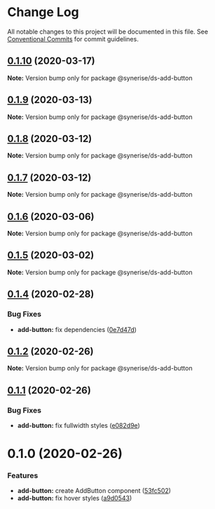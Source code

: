 # Change Log

All notable changes to this project will be documented in this file.
See [Conventional Commits](https://conventionalcommits.org) for commit guidelines.

## [0.1.10](https://github.com/Synerise/synerise-design/compare/@synerise/ds-add-button@0.1.9...@synerise/ds-add-button@0.1.10) (2020-03-17)

**Note:** Version bump only for package @synerise/ds-add-button

## [0.1.9](https://github.com/Synerise/synerise-design/compare/@synerise/ds-add-button@0.1.8...@synerise/ds-add-button@0.1.9) (2020-03-13)

**Note:** Version bump only for package @synerise/ds-add-button

## [0.1.8](https://github.com/Synerise/synerise-design/compare/@synerise/ds-add-button@0.1.7...@synerise/ds-add-button@0.1.8) (2020-03-12)

**Note:** Version bump only for package @synerise/ds-add-button

## [0.1.7](https://github.com/Synerise/synerise-design/compare/@synerise/ds-add-button@0.1.6...@synerise/ds-add-button@0.1.7) (2020-03-12)

**Note:** Version bump only for package @synerise/ds-add-button

## [0.1.6](https://github.com/Synerise/synerise-design/compare/@synerise/ds-add-button@0.1.5...@synerise/ds-add-button@0.1.6) (2020-03-06)

**Note:** Version bump only for package @synerise/ds-add-button

## [0.1.5](https://github.com/Synerise/synerise-design/compare/@synerise/ds-add-button@0.1.4...@synerise/ds-add-button@0.1.5) (2020-03-02)

**Note:** Version bump only for package @synerise/ds-add-button

## [0.1.4](https://github.com/Synerise/synerise-design/compare/@synerise/ds-add-button@0.1.3...@synerise/ds-add-button@0.1.4) (2020-02-28)

### Bug Fixes

- **add-button:** fix dependencies ([0e7d47d](https://github.com/Synerise/synerise-design/commit/0e7d47d08ff27446024752af3e7682282ae21016))

## [0.1.2](https://github.com/Synerise/synerise-design/compare/@synerise/ds-add-button@0.1.1...@synerise/ds-add-button@0.1.2) (2020-02-26)

**Note:** Version bump only for package @synerise/ds-add-button

## [0.1.1](https://github.com/Synerise/synerise-design/compare/@synerise/ds-add-button@0.1.0...@synerise/ds-add-button@0.1.1) (2020-02-26)

### Bug Fixes

- **add-button:** fix fullwidth styles ([e082d9e](https://github.com/Synerise/synerise-design/commit/e082d9e4b58d83da706b09944fb35e4c0ecf4018))

# 0.1.0 (2020-02-26)

### Features

- **add-button:** create AddButton component ([53fc502](https://github.com/Synerise/synerise-design/commit/53fc50294a9133e4692313e4860e78a4cd0847fd))
- **add-button:** fix hover styles ([a9d0543](https://github.com/Synerise/synerise-design/commit/a9d0543996cc04029cd3222f7061738e0d7b72e7))
